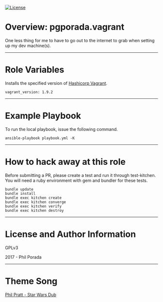 [![License](https://img.shields.io/badge/license-GPLv3-brightgreen.svg)](LICENSE)

# Overview: pgporada.vagrant

One less thing for me to have to go out to the internet to grab when setting up my dev machine(s).

- - - -
# Role Variables

Installs the specified version of [Hashicorp Vagrant](https://www.vagrantup.com/downloads.html).

    vagrant_version: 1.9.2

- - - -
# Example Playbook

To run the local playbook, issue the following command.

    ansible-playbook playbook.yml -K

- - - -
# How to hack away at this role
Before submitting a PR, please create a test and run it through test-kitchen. You will need a ruby environment with gem and bundler for these tests.

	bundle update
	bundle install
	bundle exec kitchen create
   	bundle exec kitchen converge
   	bundle exec kitchen verify
	bundle exec kitchen destroy

- - - -
# License and Author Information
GPLv3

2017 - Phil Porada

- - - -
# Theme Song
[Phil Pratt - Star Wars Dub](https://www.youtube.com/watch?v=d6b1j-FncOs)
